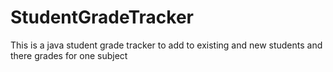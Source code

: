 # StudentGradeTracker
This is a java student grade tracker to add to existing and new students and there grades for one subject
